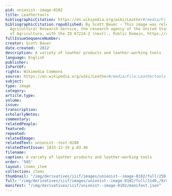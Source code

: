 ```yaml
---
pid: unionist--image-0102
title: Leathertools
bibliographicCitation: https://en.wikipedia.org/wiki/Leather#/media/File:Leathertools.jpg
bibliographicCitation.republished: By Scott Bauer - This image was released by the
  Agricultural Research Service, the research agency of the United States Department
  of Agriculture, with the ID K7224-2 (next)., Public Domain, https://commons.wikimedia.org/w/index.php?curid=504542
fullIssueSequenceNumber: 
creator: Scott Bauer
date.created: '2012'
description: A variety of leather products and leather-working tools
language: English
publisher: 
IsPartOf: 
rights: Wikimedia Commons
source: https://en.wikipedia.org/wiki/Leather#/media/File:Leathertools.jpg
subject: 
type: image
category: 
article.type: 
volume: 
issue: 
transcription: 
scholarlyNotes: 
commentary: 
relatedPeople: 
featured: 
repeated: 
relatedImage: 
relatedText: unionist--text-0200
relatedTextIssue: 1833-12-19 p.03.46
filename: 
caption: A variety of leather products and leather-working tools
order: '505'
layout: items_item
collection: items
thumbnail: "/img/derivatives/iiif/images/unionist--image-0102/full/250,/0/default.jpg"
full: "/img/derivatives/iiif/images/unionist--image-0102/full/1140,/0/default.jpg"
manifest: "/img/derivatives/iiif/unionist--image-0102/manifest.json"
---
```

